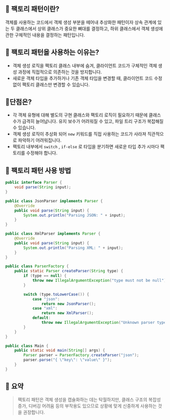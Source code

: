 ## 🔹 팩토리 패턴이란?

객체를 사용하는 코드에서 객체 생성 부분을 떼어내 추상화한 패턴이자 상속 관계에 있는 두 클래스에서 상위 클래스가 중요한 뼈대를 결정하고, 하위 클래스에서 객체 생성에 관한 구체적인 내용을 결정하는 패턴입니다.

## 🔹 팩토리 패턴을 사용하는 이유는?

- 객체 생성 로직을 팩토리 클래스 내부에 숨겨, 클라이언트 코드가 구체적인 객체 생성 과정에 직접적으로 의존하는 것을 방지합니다.
- 새로운 객체 타입을 추가하거나 기존 객체 타입을 변경할 때, 클라이언트 코드 수정 없이 팩토리 클래스만 변경할 수 있습니다.

## 🔹단점은?

- 각 객체 유형에 대해 별도의 구현 클래스와 팩토리 로직이 필요하기 때문에 클래스 수가 급격히 늘어납니다. 유지 보수가 어려워질 수 있고, 파일 트리 구조가 복잡해질 수 있습니다.
- 객체 생성 로직이 추상화 되어 `new` 키워드를 직접 사용하는 코드가 사라져 직관적으로 파악하기 어려워집니다.
- 팩토리 내부에서 `switch` , `if-else` 로 타입을 분기하면 새로운 타입 추가 시마다 팩토리를 수정해야 합니다.

## 🔹 팩토리 패턴 사용 방법

```java
public interface Parser {
    void parse(String input);
}
```

```java
public class JsonParser implements Parser {
    @Override
    public void parse(String input) {
        System.out.println("Parsing JSON: " + input);
    }
}
```

```java
public class XmlParser implements Parser {
    @Override
    public void parse(String input) {
        System.out.println("Parsing XML: " + input);
    }
}
```

```java
public class ParserFactory {
    public static Parser createParser(String type) {
        if (type == null) {
            throw new IllegalArgumentException("type must not be null");
        }

        switch (type.toLowerCase()) {
            case "json":
                return new JsonParser();
            case "xml":
                return new XmlParser();
            default:
                throw new IllegalArgumentException("Unknown parser type: " + type);
        }
    }
}
```

```java
public class Main {
    public static void main(String[] args) {
        Parser parser = ParserFactory.createParser("json");
        parser.parse("{ \"key\": \"value\" }");
    }
}
```

## 🔹 요약

> 팩토리 패턴은 객체 생성을 캡슐화하는 데는 탁월하지만, 클래스 구조의 복잡성 증가, 디버깅 어려움 등의 부작용도 있으므로 상황에 맞게 신중하게 사용하는 것을 권장합니다.